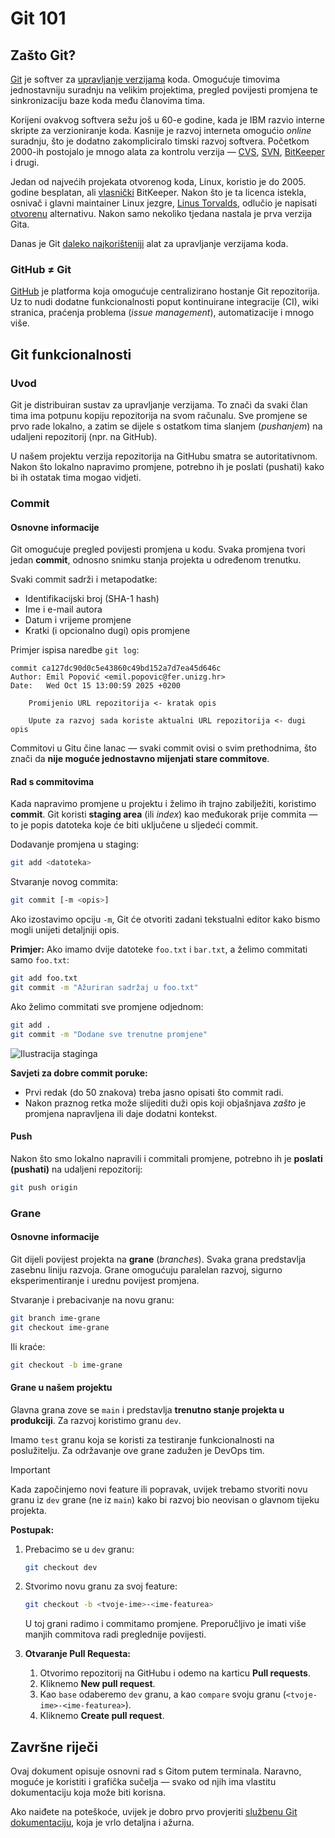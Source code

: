 # Git 101

## Zašto Git?

[Git](https://en.wikipedia.org/wiki/Git) je softver za [upravljanje verzijama](https://en.wikipedia.org/wiki/Version_control) koda. Omogućuje timovima jednostavniju suradnju na velikim projektima, pregled povijesti promjena te sinkronizaciju baze koda među članovima tima.

Korijeni ovakvog softvera sežu još u 60-e godine, kada je IBM razvio interne skripte za verzioniranje koda. Kasnije je razvoj interneta omogućio *online* suradnju, što je dodatno zakompliciralo timski razvoj softvera. Početkom 2000-ih postojalo je mnogo alata za kontrolu verzija — [CVS](https://en.wikipedia.org/wiki/Concurrent_Versions_System), [SVN](https://en.wikipedia.org/wiki/Apache_Subversion), [BitKeeper](https://en.wikipedia.org/wiki/BitKeeper) i drugi.

Jedan od najvećih projekata otvorenog koda, Linux, koristio je do 2005. godine besplatan, ali [vlasnički](https://en.wikipedia.org/wiki/Proprietary_software) BitKeeper. Nakon što je ta licenca istekla, osnivač i glavni maintainer Linux jezgre, [Linus Torvalds](https://en.wikipedia.org/wiki/Linus_Torvalds), odlučio je napisati [otvorenu](https://en.wikipedia.org/wiki/Free_software) alternativu. Nakon samo nekoliko tjedana nastala je prva verzija Gita.

Danas je Git [daleko najkorišteniji](https://6sense.com/tech/version-control/git-market-share) alat za upravljanje verzijama koda.

### GitHub ≠ Git

[GitHub](https://en.wikipedia.org/wiki/GitHub) je platforma koja omogućuje centralizirano hostanje Git repozitorija. Uz to nudi dodatne funkcionalnosti poput kontinuirane integracije (CI), wiki stranica, praćenja problema (*issue management*), automatizacije i mnogo više.


## Git funkcionalnosti

### Uvod

Git je distribuiran sustav za upravljanje verzijama. To znači da svaki član tima ima potpunu kopiju repozitorija na svom računalu. Sve promjene se prvo rade lokalno, a zatim se dijele s ostatkom tima slanjem (*pushanjem*) na udaljeni repozitorij (npr. na GitHub).

U našem projektu verzija repozitorija na GitHubu smatra se autoritativnom.
Nakon što lokalno napravimo promjene, potrebno ih je poslati (pushati) kako bi ih ostatak tima mogao vidjeti.

### Commit

#### Osnovne informacije

Git omogućuje pregled povijesti promjena u kodu. Svaka promjena tvori jedan **commit**, odnosno snimku stanja projekta u određenom trenutku.

Svaki commit sadrži i metapodatke:

* Identifikacijski broj (SHA-1 hash)
* Ime i e-mail autora
* Datum i vrijeme promjene
* Kratki (i opcionalno dugi) opis promjene

Primjer ispisa naredbe `git log`:

```
commit ca127dc90d0c5e43860c49bd152a7d7ea45d646c
Author: Emil Popović <emil.popovic@fer.unizg.hr>
Date:   Wed Oct 15 13:00:59 2025 +0200

    Promijenio URL repozitorija <- kratak opis

    Upute za razvoj sada koriste aktualni URL repozitorija <- dugi opis
```

Commitovi u Gitu čine lanac — svaki commit ovisi o svim prethodnima, što znači da **nije moguće jednostavno mijenjati stare commitove**.

#### Rad s commitovima

Kada napravimo promjene u projektu i želimo ih trajno zabilježiti, koristimo **commit**.
Git koristi **staging area** (ili *index*) kao međukorak prije commita — to je popis datoteka koje će biti uključene u sljedeći commit.

Dodavanje promjena u staging:

```bash
git add <datoteka>
```

Stvaranje novog commita:

```bash
git commit [-m <opis>]
```

Ako izostavimo opciju `-m`, Git će otvoriti zadani tekstualni editor kako bismo mogli unijeti detaljniji opis.

**Primjer:**
Ako imamo dvije datoteke `foo.txt` i `bar.txt`, a želimo commitati samo `foo.txt`:

```bash
git add foo.txt
git commit -m "Ažuriran sadržaj u foo.txt"
```

Ako želimo commitati sve promjene odjednom:

```bash
git add .
git commit -m "Dodane sve trenutne promjene"
```

![Ilustracija staginga](https://git-scm.com/images/about/index1@2x.png)

**Savjeti za dobre commit poruke:**

* Prvi redak (do 50 znakova) treba jasno opisati što commit radi.
* Nakon praznog retka može slijediti duži opis koji objašnjava *zašto* je promjena napravljena ili daje dodatni kontekst.

#### Push

Nakon što smo lokalno napravili i commitali promjene, potrebno ih je **poslati (pushati)** na udaljeni repozitorij:

```bash
git push origin
```


### Grane

#### Osnovne informacije

Git dijeli povijest projekta na **grane** (*branches*). Svaka grana predstavlja zasebnu liniju razvoja.
Grane omogućuju paralelan razvoj, sigurno eksperimentiranje i urednu povijest promjena.

Stvaranje i prebacivanje na novu granu:

```bash
git branch ime-grane
git checkout ime-grane
```

Ili kraće:

```bash
git checkout -b ime-grane
```

#### Grane u našem projektu

Glavna grana zove se `main` i predstavlja **trenutno stanje projekta u produkciji**.
Za razvoj koristimo granu `dev`.

Imamo `test` granu koja se koristi za testiranje funkcionalnosti na poslužitelju. Za održavanje ove grane zadužen je DevOps tim.

> [!IMPORTANT]
> Kada započinjemo novi feature ili popravak, uvijek trebamo stvoriti novu granu iz `dev` grane (ne iz `main`) kako bi razvoj bio neovisan o glavnom tijeku projekta.

**Postupak:**

1. Prebacimo se u `dev` granu:

   ```bash
   git checkout dev
   ```

2. Stvorimo novu granu za svoj feature:

   ```bash
   git checkout -b <tvoje-ime>-<ime-featurea>
   ```

   U toj grani radimo i commitamo promjene.
   Preporučljivo je imati više manjih commitova radi preglednije povijesti.

3. **Otvaranje Pull Requesta:**

   1. Otvorimo repozitorij na GitHubu i odemo na karticu **Pull requests**.
   2. Kliknemo **New pull request**.
   3. Kao `base` odaberemo `dev` granu, a kao `compare` svoju granu (`<tvoje-ime>-<ime-featurea>`).
   4. Kliknemo **Create pull request**.


## Završne riječi

Ovaj dokument opisuje osnovni rad s Gitom putem terminala.
Naravno, moguće je koristiti i grafička sučelja — svako od njih ima vlastitu dokumentaciju koja može biti korisna.

Ako naiđete na poteškoće, uvijek je dobro prvo provjeriti [službenu Git dokumentaciju](https://git-scm.com/docs/), koja je vrlo detaljna i ažurna.
